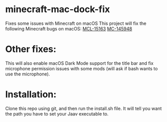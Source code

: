 # minecraft-mac-dock-fix
Fixes some issues with Minecraft on macOS
This project will fix the following Minecraft bugs on macOS:
[MCL-15163](https://bugs.mojang.com/browse/MCL-15163)
[MC-145948](https://bugs.mojang.com/browse/MC-145948)

# Other fixes:
This will also enable macOS Dark Mode support for the title bar and fix microphone permission issues with some mods (will ask if bash wants to use the microphone).

# Installation:
Clone this repo using git, and then run the install.sh file. It will tell you want the path you have to set your Jaav executable to.
